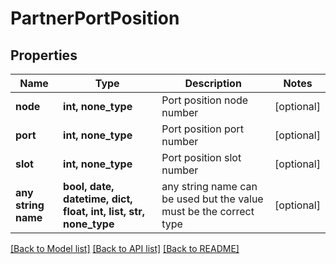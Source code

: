 # PartnerPortPosition


## Properties
Name | Type | Description | Notes
------------ | ------------- | ------------- | -------------
**node** | **int, none_type** | Port position node number | [optional] 
**port** | **int, none_type** | Port position port number | [optional] 
**slot** | **int, none_type** | Port position slot number | [optional] 
**any string name** | **bool, date, datetime, dict, float, int, list, str, none_type** | any string name can be used but the value must be the correct type | [optional]

[[Back to Model list]](../README.md#documentation-for-models) [[Back to API list]](../README.md#documentation-for-api-endpoints) [[Back to README]](../README.md)


